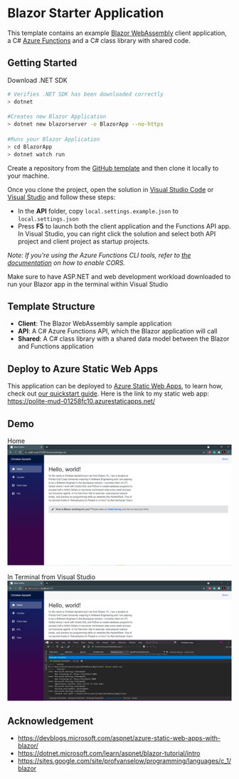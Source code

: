 # Blazor Starter Application

This template contains an example [Blazor WebAssembly](https://docs.microsoft.com/aspnet/core/blazor/?view=aspnetcore-3.1#blazor-webassembly) client application, a C# [Azure Functions](https://docs.microsoft.com/azure/azure-functions/functions-overview) and a C# class library with shared code.

## Getting Started
Download .NET SDK
``` sh
# Verifies .NET SDK has been downloaded correctly
> dotnet

#Creates new Blazor Application
> dotnet new blazorserver -o BlazorApp --no-https

#Runs your Blazor Application
> cd BlazorApp
> dotnet watch run
```

Create a repository from the [GitHub template](https://docs.github.com/en/enterprise/2.22/user/github/creating-cloning-and-archiving-repositories/creating-a-repository-from-a-template) and then clone it locally to your machine.

Once you clone the project, open the solution in [Visual Studio Code](https://code.visualstudio.com/) or [Visual Studio](https://visualstudio.microsoft.com/vs/preview/vs2022/) and follow these steps:

- In the **API** folder, copy `local.settings.example.json` to `local.settings.json`
- Press **F5** to launch both the client application and the Functions API app. In Visual Studio, you can right click the solution and select both API project and client project as startup projects. 

_Note: If you're using the Azure Functions CLI tools, refer to [the documentation](https://docs.microsoft.com/azure/azure-functions/functions-run-local?tabs=windows%2Ccsharp%2Cbash) on how to enable CORS._

Make sure to have ASP.NET and web development workload downloaded to run your Blazor app in the terminal within Visual Studio
## Template Structure

- **Client**: The Blazor WebAssembly sample application
- **API**: A C# Azure Functions API, which the Blazor application will call
- **Shared**: A C# class library with a shared data model between the Blazor and Functions application

## Deploy to Azure Static Web Apps

This application can be deployed to [Azure Static Web Apps](https://docs.microsoft.com/azure/static-web-apps), to learn how, check out [our quickstart guide](https://aka.ms/blazor-swa/quickstart).
Here is the link to my static web app: https://polite-mud-01258fc10.azurestaticapps.net/

## Demo
Home
![Sample Image](BlazorAppv1.PNG)

In Terminal from Visual Studio
![Sample Image](BlazorAppFromTerminal.PNG)

## Acknowledgement 
- https://devblogs.microsoft.com/aspnet/azure-static-web-apps-with-blazor/
- https://dotnet.microsoft.com/learn/aspnet/blazor-tutorial/intro
- https://sites.google.com/site/profvanselow/programming/languages/c_1/blazor 


